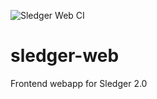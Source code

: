 ![Sledger Web CI](https://github.com/yong-space/sledger-web/workflows/Sledger%20Web%20CI/badge.svg)

# sledger-web
Frontend webapp for Sledger 2.0
